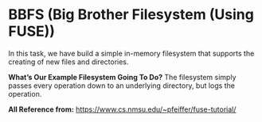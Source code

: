 BBFS (Big Brother Filesystem (Using FUSE))
=======================================
In this task, we have build a simple in-memory filesystem that supports the creating of new files and directories.


**What’s Our Example Filesystem Going To Do?**
The filesystem simply passes every operation down to an underlying directory, but logs the operation.


**All Reference from:**
https://www.cs.nmsu.edu/~pfeiffer/fuse-tutorial/



